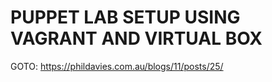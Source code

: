 <h1>PUPPET LAB SETUP USING VAGRANT AND VIRTUAL BOX</h1>

GOTO: https://phildavies.com.au/blogs/11/posts/25/